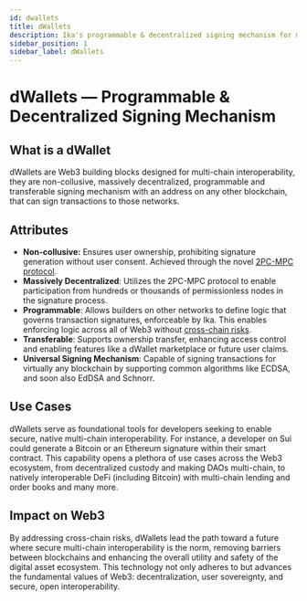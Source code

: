 ```yaml
---
id: dwallets
title: dWallets
description: Ika's programmable & decentralized signing mechanism for multi-chain interoperability.
sidebar_position: 1
sidebar_label: dWallets
---
```


# dWallets — Programmable & Decentralized Signing Mechanism

## What is a dWallet

dWallets are Web3 building blocks designed for multi-chain interoperability, they are non-collusive, massively
decentralized, programmable and transferable signing mechanism with an address on any other blockchain, that can sign
transactions to those networks.

## Attributes

- **Non-collusive:** Ensures user ownership, prohibiting signature generation without user consent.
  Achieved through the novel [2PC-MPC protocol](cryptography/2pc-mpc.md).
- **Massively Decentralized**: Utilizes the 2PC-MPC protocol to enable participation from hundreds or thousands of
  permissionless nodes in the signature process.
- **Programmable**: Allows builders on other networks to define logic that governs transaction signatures, enforceable
  by Ika.
  This enables enforcing logic across all of Web3 without [cross-chain risks](multi-chain-vs-cross-chain.md).
- **Transferable**: Supports ownership transfer, enhancing access control and enabling features like a dWallet
  marketplace or future user claims.
- **Universal Signing Mechanism**: Capable of signing transactions for virtually any blockchain by supporting common
  algorithms like ECDSA, and soon also EdDSA and Schnorr.

## Use Cases

dWallets serve as foundational tools for developers seeking to enable secure, native multi-chain interoperability.
For instance, a developer on Sui could generate a Bitcoin or an Ethereum signature within their smart contract.
This capability opens a plethora of use cases across the Web3 ecosystem, from decentralized custody and making DAOs
multi-chain, to natively interoperable DeFi (including Bitcoin) with multi-chain lending and order books and many more.

## Impact on Web3

By addressing cross-chain risks, dWallets lead the path toward a future where secure multi-chain interoperability is the
norm, removing barriers between blockchains and enhancing the overall utility and safety of the digital asset ecosystem.
This technology not only adheres to but advances the fundamental values of Web3: decentralization, user sovereignty, and
secure, open interoperability.
